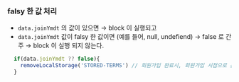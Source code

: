 

### falsy 한 값 처리

- `data.joinYmdt` 의 값이 있으면 → block 이 실행되고
- `data.joinYmdt` 값이 falsy 한 값이면 (예를 들어, null, undefiend) → false 로 간주 → block 이 실행 되지 않는다.

```jsx
  if(data.joinYmdt ?? false){
    removeLocalStorage('STORED-TERMS') // 회원가입 완료시, 회원가입 시점으로 분기처리하여, 로컬 스토리지 terms 지우기
  }
```
